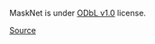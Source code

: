 MaskNet is under [ODbL v1.0](https://opendatacommons.org/licenses/odbl/1-0/) license.

[Source](https://www.kaggle.com/datasets/tenebris97/masknet)